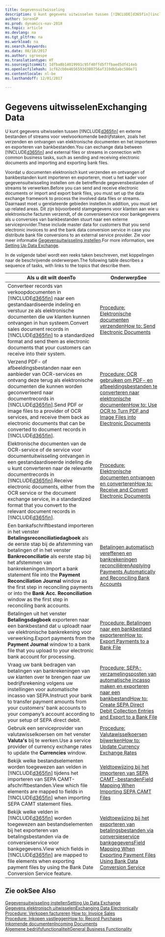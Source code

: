 ```yaml
---
title: Gegevensuitwisseling
description: U kunt gegevens uitwisselen tussen [!INCLUDE[d365fin](includes/d365fin_md.md)] en externe bestanden of streams voor veelvoorkomende bedrijfstaken, zoals het verzenden en ontvangen van elektronische documenten en het importeren en exporteren van bankbestanden.
author: SorenGP
ms.prod: dynamics-nav-2018
ms.topic: article
ms.devlang: na
ms.tgt_pltfrm: na
ms.workload: na
ms.search.keywords: 
ms.date: 08/18/2017
ms.author: sgroespe
ms.translationtype: HT
ms.sourcegitcommit: 1dfba8b14019991c95f40ffd5f7fbaed5df414eb
ms.openlocfilehash: 1cf62cb0e4656593d380756af310db5abc586e71
ms.contentlocale: nl-be
ms.lasthandoff: 12/01/2017

---
```

# <a name="exchanging-data"></a><span data-ttu-id="4f095-103">Gegevens uitwisselen</span><span class="sxs-lookup"><span data-stu-id="4f095-103">Exchanging Data</span></span>
<span data-ttu-id="4f095-104">U kunt gegevens uitwisselen tussen [!INCLUDE[d365fin](includes/d365fin_md.md)] en externe bestanden of streams voor veelvoorkomende bedrijfstaken, zoals het verzenden en ontvangen van elektronische documenten en het importeren en exporteren van bankbestanden.</span><span class="sxs-lookup"><span data-stu-id="4f095-104">You can exchange data between [!INCLUDE[d365fin](includes/d365fin_md.md)] and external files or streams in connection with common business tasks, such as sending and receiving electronic documents and importing and exporting bank files.</span></span>  

<span data-ttu-id="4f095-105">Voordat u documenten elektronisch kunt verzenden en ontvangen of bankbestanden kunt importeren en exporteren, moet u het kader voor gegevensuitwisseling instellen om de betreffende gegevensbestanden of streams te verwerken.</span><span class="sxs-lookup"><span data-stu-id="4f095-105">Before you can send and receive electronic documents or import and export bank files, you must set up the data exchange framework to process the involved data files or streams.</span></span> <span data-ttu-id="4f095-106">Daarnaast moet u gerelateerde gebieden instellen.</span><span class="sxs-lookup"><span data-stu-id="4f095-106">In addition, you must set up related areas.</span></span> <span data-ttu-id="4f095-107">Dit zijn bijvoorbeeld stamgegevens voor klanten aan wie u elektronische facturen verzendt, of de conversieservice voor bankgegevens als u conversies van bankbestanden stuurt naar een externe serviceprovider.</span><span class="sxs-lookup"><span data-stu-id="4f095-107">These include master data for customers that you send electronic invoices to and the bank data conversion service in case you distribute bank file conversions to an external service provider.</span></span> <span data-ttu-id="4f095-108">Zie voor meer informatie [Gegevensuitwisseling instellen](across-set-up-data-exchange.md).</span><span class="sxs-lookup"><span data-stu-id="4f095-108">For more information, see [Setting Up Data Exchange](across-set-up-data-exchange.md).</span></span>  

 <span data-ttu-id="4f095-109">In de volgende tabel wordt een reeks taken beschreven, met koppelingen naar de beschrijvende onderwerpen.</span><span class="sxs-lookup"><span data-stu-id="4f095-109">The following table describes a sequence of tasks, with links to the topics that describe them.</span></span>  

|<span data-ttu-id="4f095-110">**Als u dit wilt doen**</span><span class="sxs-lookup"><span data-stu-id="4f095-110">**To**</span></span>|<span data-ttu-id="4f095-111">**Onderwerp**</span><span class="sxs-lookup"><span data-stu-id="4f095-111">**See**</span></span>|  
|------------|-------------|  
|<span data-ttu-id="4f095-112">Converteer records van verkoopdocumenten in [!INCLUDE[d365fin](includes/d365fin_md.md)] naar een gestandaardiseerde indeling en verstuur ze als elektronische documenten die uw klanten kunnen ontvangen in hun systeem.</span><span class="sxs-lookup"><span data-stu-id="4f095-112">Convert sales document records in [!INCLUDE[d365fin](includes/d365fin_md.md)] to a standardized format and send them as electronic documents that your customers can receive into their system.</span></span>|[<span data-ttu-id="4f095-113">Procedure: Elektronische documenten verzenden</span><span class="sxs-lookup"><span data-stu-id="4f095-113">How to: Send Electronic Documents</span></span>](sales-how-to-send-electronic-documents.md)|  
|<span data-ttu-id="4f095-114">Verzend PDF- of afbeeldingsbestanden naar een aanbieder van OCR-services en ontvang deze terug als elektronische documenten die kunnen worden geconverteerd naar documentrecords in [!INCLUDE[d365fin](includes/d365fin_md.md)].</span><span class="sxs-lookup"><span data-stu-id="4f095-114">Send PDF or image files to a provider of OCR services, and receive them back as electronic documents that can be converted to document records in [!INCLUDE[d365fin](includes/d365fin_md.md)].</span></span>|[<span data-ttu-id="4f095-115">Procedure: OCR gebruiken om PDF- en afbeeldingsbestanden te converteren naar elektronische documenten</span><span class="sxs-lookup"><span data-stu-id="4f095-115">How to: Use OCR to Turn PDF and Image Files into Electronic Documents</span></span>](across-how-use-ocr-pdf-images-files.md)|  
|<span data-ttu-id="4f095-116">Elektronische documenten van de OCR-service of de service voor documentuitwisseling ontvangen in een gestandaardiseerde indeling die u kunt converteren naar de relevante documentrecords in [!INCLUDE[d365fin](includes/d365fin_md.md)].</span><span class="sxs-lookup"><span data-stu-id="4f095-116">Receive electronic documents, either from the OCR service or the document exchange service, in a standardized format that you convert to the relevant document records in [!INCLUDE[d365fin](includes/d365fin_md.md)].</span></span>|[<span data-ttu-id="4f095-117">Procedure: Elektronische documenten ontvangen en converteren</span><span class="sxs-lookup"><span data-stu-id="4f095-117">How to: Receive and Convert Electronic Documents</span></span>](purchasing-how-to-receive-and-convert-electronic-documents.md)|  
|<span data-ttu-id="4f095-118">Een bankafschriftbestand importeren in het venster **Betalingsreconciliatiedagboek** als de eerste stap bij de afstemming van betalingen of in het venster **Bankreconciliatie** als eerste stap bij het afstemmen van bankrekeningen.</span><span class="sxs-lookup"><span data-stu-id="4f095-118">Import a bank statement file into the **Payment Reconciliation Journal** window as the first step in reconciling payments or into the **Bank Acc. Reconciliation** window as the first step in reconciling bank accounts.</span></span>|[<span data-ttu-id="4f095-119">Betalingen automatisch vereffenen en bankrekeningen reconciliëren</span><span class="sxs-lookup"><span data-stu-id="4f095-119">Applying Payments Automatically and Reconciling Bank Accounts</span></span>](receivables-apply-payments-auto-reconcile-bank-accounts.md)|  
|<span data-ttu-id="4f095-120">Betalingen uit het venster **Betalingsdagboek** exporteren naar een bankbestand dat u uploadt naar uw elektronische bankrekening voor verwerking.</span><span class="sxs-lookup"><span data-stu-id="4f095-120">Export payments from the **Payment Journal** window to a bank file that you upload to your electronic bank account for processing.</span></span>|[<span data-ttu-id="4f095-121">Procedure: Betalingen naar een bankbestand exporteren</span><span class="sxs-lookup"><span data-stu-id="4f095-121">How to: Export Payments to a Bank File</span></span>](payables-how-export-payments-bank-file.md)|  
|<span data-ttu-id="4f095-122">Vraag uw bank bedragen van betalingen van bankrekeningen van uw klanten over te brengen naar uw bedrijfsrekening volgens uw instellingen voor automatische incasso van SEPA.</span><span class="sxs-lookup"><span data-stu-id="4f095-122">Instruct your bank to transfer payment amounts from your customers’ bank accounts to your company’s account according to your setup of SEPA direct debit.</span></span>|[<span data-ttu-id="4f095-123">Procedure: SEPA-verzamelingsposten van automatische incasso maken en exporteren naar een bankbestand</span><span class="sxs-lookup"><span data-stu-id="4f095-123">How to: Create SEPA Direct Debit Collection Entries and Export to a Bank File</span></span>](finance-how-create-sepa-direct-debit-collection-entries-export-bank-file.md)|  
|<span data-ttu-id="4f095-124">Gebruik een serviceprovider van valutawisselkoersen om het venster **Valuta's** bij te werken.</span><span class="sxs-lookup"><span data-stu-id="4f095-124">Use a service provider of currency exchange rates to update the **Currencies** window.</span></span>|[<span data-ttu-id="4f095-125">Procedure: Valutawisselkoersen bijwerken</span><span class="sxs-lookup"><span data-stu-id="4f095-125">How to: Update Currency Exchange Rates</span></span>](finance-how-update-currencies.md)|  
|<span data-ttu-id="4f095-126">Bekijk welke bestandselementen worden toegewezen aan velden in [!INCLUDE[d365fin](includes/d365fin_md.md)] tijdens het importeren van SEPA CAMT-afschriftbestanden.</span><span class="sxs-lookup"><span data-stu-id="4f095-126">View which file elements are mapped to fields in [!INCLUDE[d365fin](includes/d365fin_md.md)] when importing SEPA CAMT statement files.</span></span>|[<span data-ttu-id="4f095-127">Veldtoewijzing bij het importeren van SEPA CAMT-bestanden</span><span class="sxs-lookup"><span data-stu-id="4f095-127">Field Mapping When Importing SEPA CAMT Files</span></span>](across-field-mapping-when-importing-sepa-camt-files.md)|  
|<span data-ttu-id="4f095-128">Bekijk welke velden in [!INCLUDE[d365fin](includes/d365fin_md.md)] worden toegewezen aan bestandselementen bij het exporteren van betalingsbestanden via de conversieservice voor bankgegevens.</span><span class="sxs-lookup"><span data-stu-id="4f095-128">View which fields in [!INCLUDE[d365fin](includes/d365fin_md.md)] are mapped to file elements when exporting payment files by using the Bank Date Conversion Service feature.</span></span>|[<span data-ttu-id="4f095-129">Veldtoewijzing bij het exporteren van betalingsbestanden via conversieservice bankgegevens</span><span class="sxs-lookup"><span data-stu-id="4f095-129">Field Mapping When Exporting Payment Files Using Bank Data Conversion Service</span></span>](across-field-mapping-when-exporting-payment-files-using-bank-data-conversion-service.md)|  

## <a name="see-also"></a><span data-ttu-id="4f095-130">Zie ook</span><span class="sxs-lookup"><span data-stu-id="4f095-130">See Also</span></span>  
[<span data-ttu-id="4f095-131">Gegevensuitwisseling instellen</span><span class="sxs-lookup"><span data-stu-id="4f095-131">Setting Up Data Exchange</span></span>](across-set-up-data-exchange.md)  
[<span data-ttu-id="4f095-132">Gegevens elektronisch uitwisselen</span><span class="sxs-lookup"><span data-stu-id="4f095-132">Exchanging Data Electronically</span></span>](across-data-exchange.md)  
<span data-ttu-id="4f095-133">[Procedure: Verkopen factureren](sales-how-invoice-sales.md) </span><span class="sxs-lookup"><span data-stu-id="4f095-133">[How to: Invoice Sales](sales-how-invoice-sales.md) </span></span>  
[<span data-ttu-id="4f095-134">Procedure: Inkopen vastleggen</span><span class="sxs-lookup"><span data-stu-id="4f095-134">How to: Record Purchases</span></span>](purchasing-how-record-purchases.md)  
[<span data-ttu-id="4f095-135">Inkomende documenten</span><span class="sxs-lookup"><span data-stu-id="4f095-135">Incoming Documents</span></span>](across-income-documents.md)  
[<span data-ttu-id="4f095-136">Algemene bedrijfsfunctionaliteit</span><span class="sxs-lookup"><span data-stu-id="4f095-136">General Business Functionality</span></span>](ui-across-business-areas.md)  


